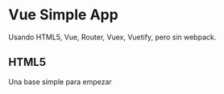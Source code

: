 # Vue Simple App

Usando HTML5, Vue, Router, Vuex, Vuetify, pero sin webpack.

## HTML5

Una base simple para empezar